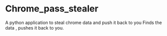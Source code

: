 # Chrome_pass_stealer
A python application to steal chrome data and push it back to you
Finds the data , pushes it back to you.
